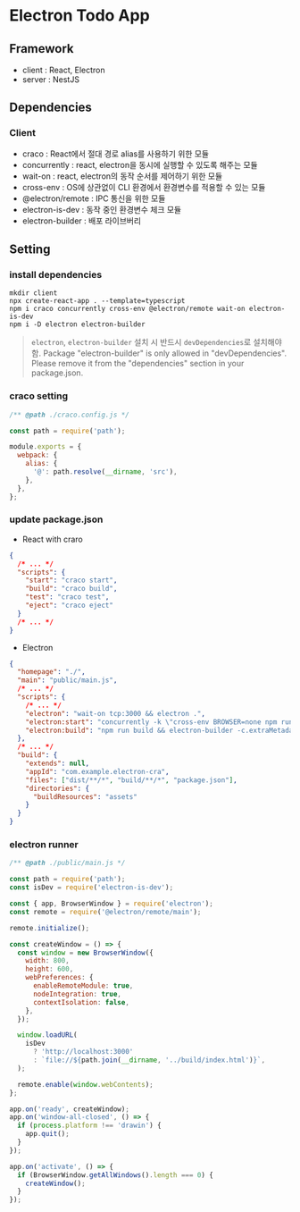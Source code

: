 # Electron Todo App

## Framework

- client : React, Electron
- server : NestJS

## Dependencies

### Client

- craco : React에서 절대 경로 alias를 사용하기 위한 모듈
- concurrently : react, electron을 동시에 실행할 수 있도록 해주는 모듈
- wait-on : react, electron의 동작 순서를 제어하기 위한 모듈
- cross-env : OS에 상관없이 CLI 환경에서 환경변수를 적용할 수 있는 모듈
- @electron/remote : IPC 통신을 위한 모듈
- electron-is-dev : 동작 중인 환경변수 체크 모듈
- electron-builder : 배포 라이브버리

## Setting

### install dependencies

```
mkdir client
npx create-react-app . --template=typescript
npm i craco concurrently cross-env @electron/remote wait-on electron-is-dev
npm i -D electron electron-builder
```

> `electron`, `electron-builder` 설치 시 반드시 `devDependencies`로 설치해야 함.
> Package "electron-builder" is only allowed in "devDependencies". Please remove it from the "dependencies" section in your package.json.

### craco setting

```js
/** @path ./craco.config.js */

const path = require('path');

module.exports = {
  webpack: {
    alias: {
      '@': path.resolve(__dirname, 'src'),
    },
  },
};
```

### update package.json

- React with craro

```json
{
  /* ... */
  "scripts": {
    "start": "craco start",
    "build": "craco build",
    "test": "craco test",
    "eject": "craco eject"
  }
  /* ... */
}
```

- Electron

```json
{
  "homepage": "./",
  "main": "public/main.js",
  /* ... */
  "scripts": {
    /* ... */
    "electron": "wait-on tcp:3000 && electron .",
    "electron:start": "concurrently -k \"cross-env BROWSER=none npm run start\" \"npm run electron\"",
    "electron:build": "npm run build && electron-builder -c.extraMetadata.main=build/main.js"
  },
  /* ... */
  "build": {
    "extends": null,
    "appId": "com.example.electron-cra",
    "files": ["dist/**/*", "build/**/*", "package.json"],
    "directories": {
      "buildResources": "assets"
    }
  }
}
```

### electron runner

```js
/** @path ./public/main.js */

const path = require('path');
const isDev = require('electron-is-dev');

const { app, BrowserWindow } = require('electron');
const remote = require('@electron/remote/main');

remote.initialize();

const createWindow = () => {
  const window = new BrowserWindow({
    width: 800,
    height: 600,
    webPreferences: {
      enableRemoteModule: true,
      nodeIntegration: true,
      contextIsolation: false,
    },
  });

  window.loadURL(
    isDev
      ? 'http://localhost:3000'
      : `file://${path.join(__dirname, '../build/index.html')}`,
  );

  remote.enable(window.webContents);
};

app.on('ready', createWindow);
app.on('window-all-closed', () => {
  if (process.platform !== 'drawin') {
    app.quit();
  }
});

app.on('activate', () => {
  if (BrowserWindow.getAllWindows().length === 0) {
    createWindow();
  }
});
```
